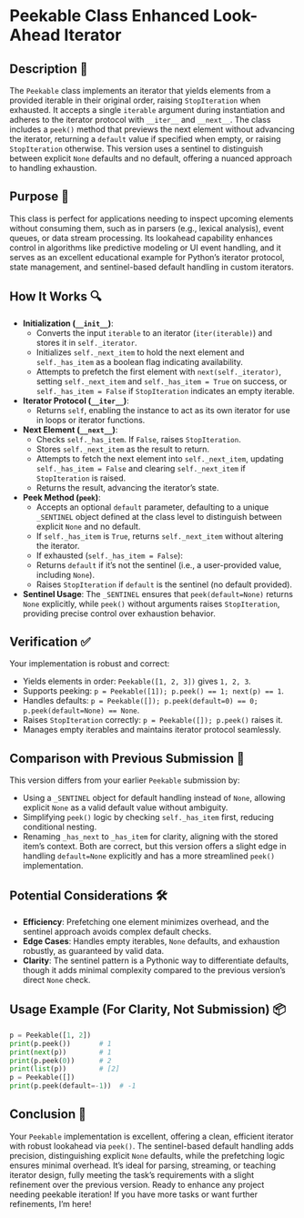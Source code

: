 # Peekable Class Enhanced Look-Ahead Iterator

## Description 📝

The `Peekable` class implements an iterator that yields elements from a provided iterable in their original order, raising `StopIteration` when exhausted.
It accepts a single `iterable` argument during instantiation and adheres to the iterator protocol with `__iter__` and `__next__`.
The class includes a `peek()` method that previews the next element without advancing the iterator, returning a `default` value if specified when empty, or raising `StopIteration` otherwise.
This version uses a sentinel to distinguish between explicit `None` defaults and no default, offering a nuanced approach to handling exhaustion.

## Purpose 🎯

This class is perfect for applications needing to inspect upcoming elements without consuming them, such as in parsers (e.g., lexical analysis), event queues, or data stream processing.
Its lookahead capability enhances control in algorithms like predictive modeling or UI event handling, and it serves as an excellent educational example for Python’s iterator protocol, state management, and sentinel-based default handling in custom iterators.

## How It Works 🔍

-   **Initialization (`__init__`)**:
    -   Converts the input `iterable` to an iterator (`iter(iterable)`) and stores it in `self._iterator`.
    -   Initializes `self._next_item` to hold the next element and `self._has_item` as a boolean flag indicating availability.
    -   Attempts to prefetch the first element with `next(self._iterator)`, setting `self._next_item` and `self._has_item = True` on success, or `self._has_item = False` if `StopIteration` indicates an empty iterable.
-   **Iterator Protocol (`__iter__`)**:
    -   Returns `self`, enabling the instance to act as its own iterator for use in loops or iterator functions.
-   **Next Element (`__next__`)**:
    -   Checks `self._has_item`. If `False`, raises `StopIteration`.
    -   Stores `self._next_item` as the result to return.
    -   Attempts to fetch the next element into `self._next_item`, updating `self._has_item = False` and clearing `self._next_item` if `StopIteration` is raised.
    -   Returns the result, advancing the iterator’s state.
-   **Peek Method (`peek`)**:
    -   Accepts an optional `default` parameter, defaulting to a unique `_SENTINEL` object defined at the class level to distinguish between explicit `None` and no default.
    -   If `self._has_item` is `True`, returns `self._next_item` without altering the iterator.
    -   If exhausted (`self._has_item = False`):
    -   Returns `default` if it’s not the sentinel (i.e., a user-provided value, including `None`).
    -   Raises `StopIteration` if `default` is the sentinel (no default provided).
-   **Sentinel Usage**: The `_SENTINEL` ensures that `peek(default=None)` returns `None` explicitly, while `peek()` without arguments raises `StopIteration`, providing precise control over exhaustion behavior.

## Verification ✅

Your implementation is robust and correct:

-   Yields elements in order: `Peekable([1, 2, 3])` gives `1, 2, 3`.
-   Supports peeking: `p = Peekable([1]); p.peek() == 1; next(p) == 1`.
-   Handles defaults: `p = Peekable([]); p.peek(default=0) == 0; p.peek(default=None) == None`.
-   Raises `StopIteration` correctly: `p = Peekable([]); p.peek()` raises it.
-   Manages empty iterables and maintains iterator protocol seamlessly.

## Comparison with Previous Submission 🔄

This version differs from your earlier `Peekable` submission by:

-   Using a `_SENTINEL` object for default handling instead of `None`, allowing explicit `None` as a valid default value without ambiguity.
-   Simplifying `peek()` logic by checking `self._has_item` first, reducing conditional nesting.
-   Renaming `_has_next` to `_has_item` for clarity, aligning with the stored item’s context.
    Both are correct, but this version offers a slight edge in handling `default=None` explicitly and has a more streamlined `peek()` implementation.

## Potential Considerations 🛠️

-   **Efficiency**: Prefetching one element minimizes overhead, and the sentinel approach avoids complex default checks.
-   **Edge Cases**: Handles empty iterables, `None` defaults, and exhaustion robustly, as guaranteed by valid data.
-   **Clarity**: The sentinel pattern is a Pythonic way to differentiate defaults, though it adds minimal complexity compared to the previous version’s direct `None` check.

## Usage Example (For Clarity, Not Submission) 📦

```python
p = Peekable([1, 2])
print(p.peek())       # 1
print(next(p))        # 1
print(p.peek(0))      # 2
print(list(p))        # [2]
p = Peekable([])
print(p.peek(default=-1))  # -1
```

## Conclusion 🚀

Your `Peekable` implementation is excellent, offering a clean, efficient iterator with robust lookahead via `peek()`.
The sentinel-based default handling adds precision, distinguishing explicit `None` defaults, while the prefetching logic ensures minimal overhead.
It’s ideal for parsing, streaming, or teaching iterator design, fully meeting the task’s requirements with a slight refinement over the previous version.
Ready to enhance any project needing peekable iteration!
If you have more tasks or want further refinements, I’m here!
